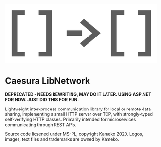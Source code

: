 
![](Information/libnetwork_logo.png)

# Caesura LibNetwork

**DEPRECATED - NEEDS REWRITING, MAY DO IT LATER. USING ASP.NET FOR NOW. JUST DID THIS FOR FUN.**

Lightweight inter-process communication library for local or remote data sharing, implementing a small HTTP server over TCP, with strongly-typed self-verifying HTTP classes. Primarily intended for microservices communicating through REST APIs.

Source code licsened under MS-PL, copyright Kameko 2020. Logos, images, text files and trademarks are owned by Kameko.
